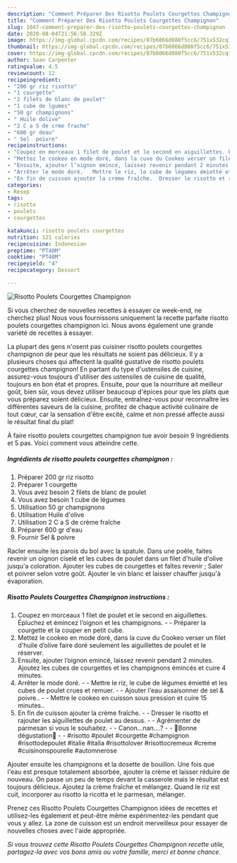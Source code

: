 ```yaml
---
description: "Comment Préparer Des Risotto Poulets Courgettes Champignon"
title: "Comment Préparer Des Risotto Poulets Courgettes Champignon"
slug: 1047-comment-preparer-des-risotto-poulets-courgettes-champignon
date: 2020-08-04T21:56:58.329Z
image: https://img-global.cpcdn.com/recipes/07b6066d080f5cc6/751x532cq70/risotto-poulets-courgettes-champignon-photo-principale-de-la-recette.jpg
thumbnail: https://img-global.cpcdn.com/recipes/07b6066d080f5cc6/751x532cq70/risotto-poulets-courgettes-champignon-photo-principale-de-la-recette.jpg
cover: https://img-global.cpcdn.com/recipes/07b6066d080f5cc6/751x532cq70/risotto-poulets-courgettes-champignon-photo-principale-de-la-recette.jpg
author: Sean Carpenter
ratingvalue: 4.5
reviewcount: 12
recipeingredient:
- "200 gr riz risotto"
- "1 courgette"
- "2 filets de blanc de poulet"
- "1 cube de lgumes"
- "50 gr champignons"
- " Huile dolive"
- "2 C a S de crme frache"
- "600 gr deau"
- " Sel  poivre"
recipeinstructions:
- "Coupez en morceaux 1 filet de poulet et le second en aiguillettes. Épluchez et émincez l’oignon et les champignons.   Préparer la courgette et la couper en petit cube."
- "Mettez le cookeo en mode doré, dans la cuve du Cookeo verser un filet d&#39;huile d’olive faire doré seulement les aiguillettes de poulet et le réserver."
- "Ensuite, ajouter l’oignon emincé, laissez revenir pendant 2 minutes. Ajoutez les cubes de courgettes et les champignons émincés et cuire 4 minutes."
- "Arrêter le mode doré.   Mettre le riz, le cube de légumes émietté et les cubes de poulet crues et remuer.   Ajouter l&#39;eau assaisonner de sel &amp; poivre..  Mettre le cookeo en cuisson sous pression et cuire 15 minutes.."
- "En fin de cuisson ajouter la crème fraîche.  Dresser le risotto et rajouter les aiguillettes de poulet au dessus.  Agrémenter de parmesan si vous le souhaitez.  Canon...nan....?  🌸Bonne dégustation🌸  #risotto #poulet #courgette #champignon #risottodepoulet #italie #italia #risottolover #risottocremeux #creme #cuisinonspourelle #automnerose"
categories:
- Resep
tags:
- risotto
- poulets
- courgettes

katakunci: risotto poulets courgettes 
nutrition: 121 calories
recipecuisine: Indonesian
preptime: "PT40M"
cooktime: "PT40M"
recipeyield: "4"
recipecategory: Dessert

---
```



![Risotto Poulets Courgettes Champignon](https://img-global.cpcdn.com/recipes/07b6066d080f5cc6/751x532cq70/risotto-poulets-courgettes-champignon-photo-principale-de-la-recette.jpg)

Si vous cherchez de nouvelles recettes à essayer ce week-end, ne cherchez plus! Nous vous fournissons uniquement la recette parfaite risotto poulets courgettes champignon ici. Nous avons également une grande variété de recettes à essayer.

La plupart des gens n'osent pas cuisiner risotto poulets courgettes champignon de peur que les résultats ne soient pas délicieux. Il y a plusieurs choses qui affectent la qualité gustative de risotto poulets courgettes champignon! En partant du type d'ustensiles de cuisine, assurez-vous toujours d'utiliser des ustensiles de cuisine de qualité, toujours en bon état et propres. Ensuite, pour que la nourriture ait meilleur goût, bien sûr, vous devez utiliser beaucoup d'épices pour que les plats que vous préparez soient délicieux. Ensuite, entraînez-vous pour reconnaître les différentes saveurs de la cuisine, profitez de chaque activité culinaire de tout cœur, car la sensation d'être excité, calme et non pressé affecte aussi le résultat final du plat!

<!--inarticleads1-->

À faire risotto poulets courgettes champignon tue avoir besoin 9 Ingrédients et 5 pas. Voici comment vous atteindre cette.

##### Ingrédients de risotto poulets courgettes champignon :

1. Préparer 200 gr riz risotto
1. Préparer 1 courgette
1. Vous avez besoin 2 filets de blanc de poulet
1. Vous avez besoin 1 cube de légumes
1. Utilisation 50 gr champignons
1. Utilisation  Huile d&#39;olive
1. Utilisation 2 C a S de crème fraîche
1. Préparer 600 gr d&#39;eau
1. Fournir  Sel &amp; poivre


Racler ensuite les parois du bol avec la spatule. Dans une poêle, faites revenir un oignon ciselé et les cubes de poulet dans un filet d&#39;huile d&#39;olive jusqu&#39;a coloration. Ajouter les cubes de courgettes et faîtes revenir ; Saler et poivrer selon votre goût. Ajouter le vin blanc et laisser chauffer jusqu&#39;à évaporation. 

<!--inarticleads2-->

##### Risotto Poulets Courgettes Champignon instructions :

1. Coupez en morceaux 1 filet de poulet et le second en aiguillettes. Épluchez et émincez l’oignon et les champignons.  -  - Préparer la courgette et la couper en petit cube.
1. Mettez le cookeo en mode doré, dans la cuve du Cookeo verser un filet d&#39;huile d’olive faire doré seulement les aiguillettes de poulet et le réserver.
1. Ensuite, ajouter l’oignon emincé, laissez revenir pendant 2 minutes. Ajoutez les cubes de courgettes et les champignons émincés et cuire 4 minutes.
1. Arrêter le mode doré.  -  - Mettre le riz, le cube de légumes émietté et les cubes de poulet crues et remuer.  -  - Ajouter l&#39;eau assaisonner de sel &amp; poivre.. -  - Mettre le cookeo en cuisson sous pression et cuire 15 minutes..
1. En fin de cuisson ajouter la crème fraîche. -  - Dresser le risotto et rajouter les aiguillettes de poulet au dessus. -  - Agrémenter de parmesan si vous le souhaitez. -  - Canon...nan....? -  - 🌸Bonne dégustation🌸 -  - #risotto #poulet #courgette #champignon #risottodepoulet #italie #italia #risottolover #risottocremeux #creme #cuisinonspourelle #automnerose


Ajouter ensuite les champignons et la dosette de bouillon. Une fois que l&#39;eau est presque totalement absorbée, ajouter la crème et laisser réduire de nouveau. On passe un peu de temps devant la casserole mais le résultat est toujours délicieux. Ajoutez la crème fraîche et mélangez. Quand le riz est cuit, incorporer au risotto la ricotta et le parmesan, mélanger. 

<!--inarticleads1-->

<p>
Prenez ces Risotto Poulets Courgettes Champignon idées de recettes et utilisez-les également et peut-être même expérimentez-les pendant que vous y allez. La zone de cuisson est un endroit merveilleux pour essayer de nouvelles choses avec l'aide appropriée.
</p>

<p>
<i>Si vous trouvez cette Risotto Poulets Courgettes Champignon recette utile, partagez-la avec vos bons amis ou votre famille, merci et bonne chance.</i>
</p>
